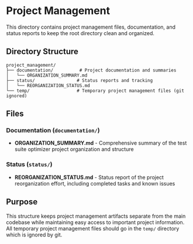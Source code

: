 # Project Management

This directory contains project management files, documentation, and status reports to keep the root directory clean and organized.

## Directory Structure

```
project_management/
├── documentation/          # Project documentation and summaries
│   └── ORGANIZATION_SUMMARY.md
├── status/                # Status reports and tracking
│   └── REORGANIZATION_STATUS.md
└── temp/                  # Temporary project management files (git ignored)
```

## Files

### Documentation (`documentation/`)
- **ORGANIZATION_SUMMARY.md** - Comprehensive summary of the test suite optimizer project organization and structure

### Status (`status/`)
- **REORGANIZATION_STATUS.md** - Status report of the project reorganization effort, including completed tasks and known issues

## Purpose

This structure keeps project management artifacts separate from the main codebase while maintaining easy access to important project information. All temporary project management files should go in the `temp/` directory which is ignored by git.